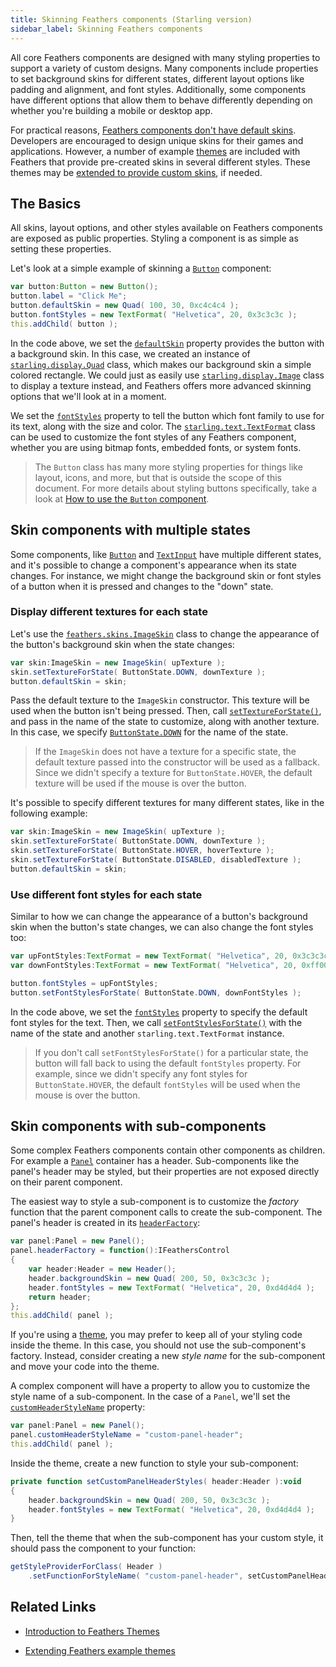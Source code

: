 ```yaml
---
title: Skinning Feathers components (Starling version)
sidebar_label: Skinning Feathers components
---
```


All core Feathers components are designed with many styling properties to support a variety of custom designs. Many components include properties to set background skins for different states, different layout options like padding and alignment, and font styles. Additionally, some components have different options that allow them to behave differently depending on whether you're building a mobile or desktop app.

For practical reasons, [Feathers components don't have default skins](./faq/default-skins.md). Developers are encouraged to design unique skins for their games and applications. However, a number of example [themes](./themes.md) are included with Feathers that provide pre-created skins in several different styles. These themes may be [extended to provide custom skins](./extending-themes.md), if needed.

## The Basics

All skins, layout options, and other styles available on Feathers components are exposed as public properties. Styling a component is as simple as setting these properties.

Let's look at a simple example of skinning a [`Button`](./button.md) component:

```actionscript
var button:Button = new Button();
button.label = "Click Me";
button.defaultSkin = new Quad( 100, 30, 0xc4c4c4 );
button.fontStyles = new TextFormat( "Helvetica", 20, 0x3c3c3c );
this.addChild( button );
```

In the code above, we set the [`defaultSkin`](/api-reference/feathers/controls/BasicButton.html#defaultSkin) property provides the button with a background skin. In this case, we created an instance of [`starling.display.Quad`](http://doc.starling-framework.org/current/starling/display/Quad.html) class, which makes our background skin a simple colored rectangle. We could just as easily use [`starling.display.Image`](http://doc.starling-framework.org/current/starling/display/Image.html) class to display a texture instead, and Feathers offers more advanced skinning options that we'll look at in a moment.

We set the [`fontStyles`](/api-reference/feathers/controls/Button.html#fontStyles) property to tell the button which font family to use for its text, along with the size and color. The [`starling.text.TextFormat`](http://doc.starling-framework.org/current/starling/text/TextFormat.html) class can be used to customize the font styles of any Feathers component, whether you are using bitmap fonts, embedded fonts, or system fonts.

> The `Button` class has many more styling properties for things like layout, icons, and more, but that is outside the scope of this document. For more details about styling buttons specifically, take a look at [How to use the `Button` component](./button.md).

## Skin components with multiple states

Some components, like [`Button`](./button.md) and [`TextInput`](./text-input.md) have multiple different states, and it's possible to change a component's appearance when its state changes. For instance, we might change the background skin or font styles of a button when it is pressed and changes to the "down" state.

### Display different textures for each state

Let's use the [`feathers.skins.ImageSkin`](/api-reference/feathers/skins/ImageSkin.html) class to change the appearance of the button's background skin when the state changes:

```actionscript
var skin:ImageSkin = new ImageSkin( upTexture );
skin.setTextureForState( ButtonState.DOWN, downTexture );
button.defaultSkin = skin;
```

Pass the default texture to the `ImageSkin` constructor. This texture will be used when the button isn't being pressed. Then, call [`setTextureForState()`](</api-reference/feathers/skins/ImageSkin.html#setTextureForState()>), and pass in the name of the state to customize, along with another texture. In this case, we specify [`ButtonState.DOWN`](/api-reference/feathers/controls/ButtonState.html#DOWN) for the name of the state.

> If the `ImageSkin` does not have a texture for a specific state, the default texture passed into the constructor will be used as a fallback. Since we didn't specify a texture for `ButtonState.HOVER`, the default texture will be used if the mouse is over the button.

It's possible to specify different textures for many different states, like in the following example:

```actionscript
var skin:ImageSkin = new ImageSkin( upTexture );
skin.setTextureForState( ButtonState.DOWN, downTexture );
skin.setTextureForState( ButtonState.HOVER, hoverTexture );
skin.setTextureForState( ButtonState.DISABLED, disabledTexture );
button.defaultSkin = skin;
```

### Use different font styles for each state

Similar to how we can change the appearance of a button's background skin when the button's state changes, we can also change the font styles too:

```actionscript
var upFontStyles:TextFormat = new TextFormat( "Helvetica", 20, 0x3c3c3c );
var downFontStyles:TextFormat = new TextFormat( "Helvetica", 20, 0xff0000 );

button.fontStyles = upFontStyles;
button.setFontStylesForState( ButtonState.DOWN, downFontStyles );
```

In the code above, we set the [`fontStyles`](/api-reference/feathers/controls/Button.html#fontStyles) property to specify the default font styles for the text. Then, we call [`setFontStylesForState()`](</api-reference/feathers/controls/Button.html#setFontStylesForState()>) with the name of the state and another `starling.text.TextFormat` instance.

> If you don't call `setFontStylesForState()` for a particular state, the button will fall back to using the default `fontStyles` property. For example, since we didn't specify any font styles for `ButtonState.HOVER`, the default `fontStyles` will be used when the mouse is over the button.

## Skin components with sub-components

Some complex Feathers components contain other components as children. For example a [`Panel`](./panel.md) container has a header. Sub-components like the panel's header may be styled, but their properties are not exposed directly on their parent component.

The easiest way to style a sub-component is to customize the _factory_ function that the parent component calls to create the sub-component. The panel's header is created in its [`headerFactory`](/api-reference/feathers/controls/Panel.html#headerFactory):

```actionscript
var panel:Panel = new Panel();
panel.headerFactory = function():IFeathersControl
{
    var header:Header = new Header();
    header.backgroundSkin = new Quad( 200, 50, 0x3c3c3c );
    header.fontStyles = new TextFormat( "Helvetica", 20, 0xd4d4d4 );
    return header;
};
this.addChild( panel );
```

If you're using a [theme](./themes.md), you may prefer to keep all of your styling code inside the theme. In this case, you should not use the sub-component's factory. Instead, consider creating a new _style name_ for the sub-component and move your code into the theme.

A complex component will have a property to allow you to customize the style name of a sub-component. In the case of a `Panel`, we'll set the [`customHeaderStyleName`](/api-reference/feathers/controls/Panel.html#customHeaderStyleName) property:

```actionscript
var panel:Panel = new Panel();
panel.customHeaderStyleName = "custom-panel-header";
this.addChild( panel );
```

Inside the theme, create a new function to style your sub-component:

```actionscript
private function setCustomPanelHeaderStyles( header:Header ):void
{
    header.backgroundSkin = new Quad( 200, 50, 0x3c3c3c );
    header.fontStyles = new TextFormat( "Helvetica", 20, 0xd4d4d4 );
}
```

Then, tell the theme that when the sub-component has your custom style, it should pass the component to your function:

```actionscript
getStyleProviderForClass( Header )
    .setFunctionForStyleName( "custom-panel-header", setCustomPanelHeaderStyles );
```

## Related Links

- [Introduction to Feathers Themes](./themes.md)

- [Extending Feathers example themes](./extending-themes.md)
